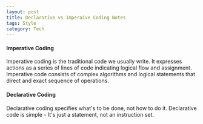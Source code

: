 ```yaml
---
layout: post
title: Declarative vs Imperaive Coding Notes
tags: Style
category: Tech
---
```

#### Imperative Coding ####

Imperative coding is the traditional code we usually write. It expresses actions as a series of lines of code indicating logical flow and assignment. Imperative code consists of complex algorithms and logical statements that direct and exact sequence of operations.

#### Declarative Coding ####

Declarative coding specifies what's to be done, not how to do it. Declarative code is simple - It's just a statement, not an instruction set.

